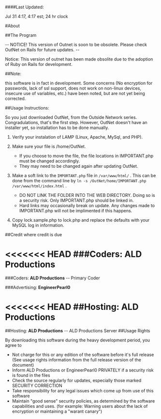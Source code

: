 ####Last Updated:

Jul 31 4:17, 4:17 est; 24 hr clock

#About

##The Program

 -- NOTICE! This version of Outnet is soon to be obsolete. Please check OutNet on Rails for future updates. --

Notice: This version of outnet has been made obsolite due to the adoption of Ruby on Rails for development.

##Note:

this software is in fact in development. Some concerns (No encryption for passwords, lack of ssl support, does not work on non-linux devices, insecure use of variables, etc.) have been noted, but are not yet being corrected.

##Usage Instructions:

So you just downloaded OutNet, from the Outside Network series. Congradulations, that's the first step. However, OutNet doesn't have an installer yet, so installation has to be done manually.

 1. Verify your instalation of LAMP (Linux, Apache, MySql, and PHP).
 
 2. Make sure your file is /home/OutNet.
    - If you choose to move the file, the file locations in IMPORTANT.php must be changed accordingly. 
    - They may need to be changed again after updating OutNet.
 
 3. Make a soft link to the `IMPORTANT.php` file in `/var/www/html/` . This can be done from the command line by `ln -s /OutNet/home/IMPORTANT.php /var/www/html/index.html` .
    - DO NOT LINK THE FOLDER INTO THE WEB DIRECTORY. Doing so is a security risk. Only IMPORTANT.php should be linked in.
    - Hard links may occasionally break on update. Any changes made to IMPORTANT.php will not be implimented if this happens.
 
 4. Copy lock.sample.php to lock.php and replace the defaults with your MySQL log in information.

##Credit where credit is due

<<<<<<< HEAD
###Coders:
**ALD Productions** 
=======
###Coders:
**ALD Productions** -- Primary Coder

###Advertising:
**EngineerPearl0**

<<<<<<< HEAD
##Hosting:
**ALD Productions**
=======
##Hosting:
**ALD Productions** -- ALD Productions Server
##Usage Rights

By downloading this software during the heavy development period, you agree to 

- Not charge for this or any edition of the software before it's full release (See usage rights information from the full release version of the document)
- Inform ALD Productions or EngineerPearl0 PRIVATELY if a security risk is found in the files
- Check the source regularly for updates, especially those marked SECURITY CORRECTION
- Take responsibility for any legal issues which come up from use of this software
- Maintain "good sense" security policies, as determined by the software capabilities and uses. (for example: Warning users about the lack of encryption or maintaining a "warant canary")
